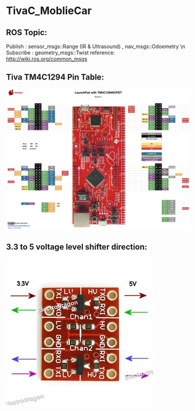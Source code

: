 # TivaC_MoblieCar

## ROS Topic:
Publish : sensor_msgs::Range (IR & Ultrasound) , nav_msgs::Odoemetry \n
Subscribe : geometry_msgs::Twist
                            reference: http://wiki.ros.org/common_msgs
## Tiva TM4C1294 Pin Table: 
![image](https://github.com/glitter2626/TivaC_MoblieCar/blob/master/23633173_1720082644676737_2065439414_o.jpg)

## 3.3 to 5 voltage level shifter direction:
![image](https://github.com/glitter2626/TivaC_MoblieCar/blob/master/3.3V-5V-Logic-Level-Converter-5.jpg)
